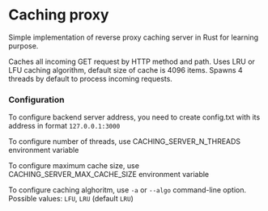 # Caching proxy
Simple implementation of reverse proxy caching server in Rust for learning purpose.

Caches all incoming GET request by HTTP method and path. Uses LRU or LFU caching algorithm, default size of cache is 4096 items. Spawns 4 threads by default to process incoming requests.

### Configuration

To configure backend server address, you need to create config.txt with its address in format `127.0.0.1:3000`

To configure number of threads, use CACHING_SERVER_N_THREADS environment variable

To configure maximum cache size, use CACHING_SERVER_MAX_CACHE_SIZE environment variable

To configure caching alghoritm, use `-a` or `--algo` command-line option. Possible values: `LFU`, `LRU` (default `LRU`)